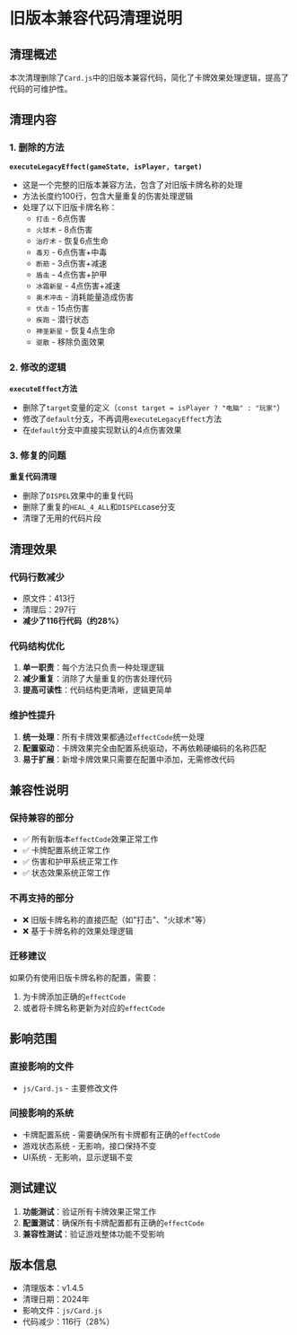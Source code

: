 # 旧版本兼容代码清理说明

## 清理概述

本次清理删除了`Card.js`中的旧版本兼容代码，简化了卡牌效果处理逻辑，提高了代码的可维护性。

## 清理内容

### 1. 删除的方法

**`executeLegacyEffect(gameState, isPlayer, target)`**
- 这是一个完整的旧版本兼容方法，包含了对旧版卡牌名称的处理
- 方法长度约100行，包含大量重复的伤害处理逻辑
- 处理了以下旧版卡牌名称：
  - `打击` - 6点伤害
  - `火球术` - 8点伤害
  - `治疗术` - 恢复6点生命
  - `毒刃` - 6点伤害+中毒
  - `断筋` - 3点伤害+减速
  - `盾击` - 4点伤害+护甲
  - `冰霜新星` - 4点伤害+减速
  - `奥术冲击` - 消耗能量造成伤害
  - `伏击` - 15点伤害
  - `疾跑` - 潜行状态
  - `神圣新星` - 恢复4点生命
  - `驱散` - 移除负面效果

### 2. 修改的逻辑

**`executeEffect`方法**
- 删除了`target`变量的定义（`const target = isPlayer ? "电脑" : "玩家"`）
- 修改了`default`分支，不再调用`executeLegacyEffect`方法
- 在`default`分支中直接实现默认的4点伤害效果

### 3. 修复的问题

**重复代码清理**
- 删除了`DISPEL`效果中的重复代码
- 删除了重复的`HEAL_4_ALL`和`DISPEL`case分支
- 清理了无用的代码片段

## 清理效果

### 代码行数减少
- 原文件：413行
- 清理后：297行
- **减少了116行代码（约28%）**

### 代码结构优化
1. **单一职责**：每个方法只负责一种处理逻辑
2. **减少重复**：消除了大量重复的伤害处理代码
3. **提高可读性**：代码结构更清晰，逻辑更简单

### 维护性提升
1. **统一处理**：所有卡牌效果都通过`effectCode`统一处理
2. **配置驱动**：卡牌效果完全由配置系统驱动，不再依赖硬编码的名称匹配
3. **易于扩展**：新增卡牌效果只需要在配置中添加，无需修改代码

## 兼容性说明

### 保持兼容的部分
- ✅ 所有新版本`effectCode`效果正常工作
- ✅ 卡牌配置系统正常工作
- ✅ 伤害和护甲系统正常工作
- ✅ 状态效果系统正常工作

### 不再支持的部分
- ❌ 旧版卡牌名称的直接匹配（如"打击"、"火球术"等）
- ❌ 基于卡牌名称的效果处理逻辑

### 迁移建议
如果仍有使用旧版卡牌名称的配置，需要：
1. 为卡牌添加正确的`effectCode`
2. 或者将卡牌名称更新为对应的`effectCode`

## 影响范围

### 直接影响的文件
- `js/Card.js` - 主要修改文件

### 间接影响的系统
- 卡牌配置系统 - 需要确保所有卡牌都有正确的`effectCode`
- 游戏状态系统 - 无影响，接口保持不变
- UI系统 - 无影响，显示逻辑不变

## 测试建议

1. **功能测试**：验证所有卡牌效果正常工作
2. **配置测试**：确保所有卡牌配置都有正确的`effectCode`
3. **兼容性测试**：验证游戏整体功能不受影响

## 版本信息

- 清理版本：v1.4.5
- 清理日期：2024年
- 影响文件：`js/Card.js`
- 代码减少：116行（28%） 
